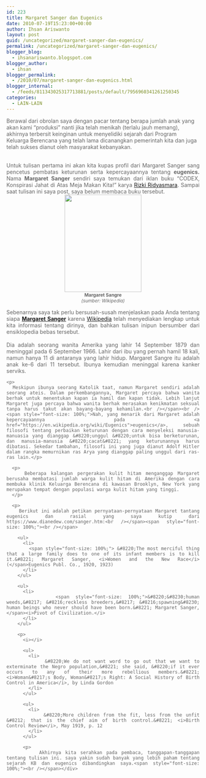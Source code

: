 ```yaml
---
id: 223
title: Margaret Sanger dan Eugenics
date: 2010-07-19T15:23:00+00:00
author: Ihsan Ariswanto
layout: post
guid: /uncategorized/margaret-sanger-dan-eugenics/
permalink: /uncategorized/margaret-sanger-dan-eugenics/
blogger_blog:
  - ihsanariswanto.blogspot.com
blogger_author:
  - ihsan
blogger_permalink:
  - /2010/07/margaret-sanger-dan-eugenics.html
blogger_internal:
  - /feeds/811343025317713881/posts/default/7956960341261250345
categories:
  - LAIN-LAIN
---
```

<span style="color: #666666;">Berawal dari obrolan saya dengan pacar tentang berapa jumlah anak yang akan kami &#8220;produksi&#8221; nanti jika telah menikah (terlalu jauh memang), akhirnya terbersit keinginan untuk menyelidiki sejarah dari Program Keluarga Berencana yang telah lama dicanangkan pemerintah kita dan juga telah sukses dianut oleh masyarakat kebanyakan.</span>

<div style="color: #666666; text-align: justify;">
  <span style="font-size: 100%;"><br />Untuk tulisan pertama ini akan kita kupas profil dari Margaret Sanger sang pencetus pembatas keturunan serta kepercayaannya tentang <span style="font-weight: bold;">eugenics.</span> Nama <span style="font-weight: bold;">Margaret Sanger</span> sendiri saya temukan dari iklan buku &#8220;CODEX, Konspirasi Jahat di Atas Meja Makan Kita!&#8221; karya <a href="https://ridyasmara.multiply.com/">Rizki Ridyasmara</a>. Sampai saat tulisan ini saya post, saya belum membaca buku tersebut.<a name='more'></a><br /></span> 
  
  <div style="text-align: center;">
    <a href="https://upload.wikimedia.org/wikipedia/commons/thumb/2/2f/MargaretSanger-Underwood.LOC.jpg/200px-MargaretSanger-Underwood.LOC.jpg"><img alt="" border="0" src="https://upload.wikimedia.org/wikipedia/commons/thumb/2/2f/MargaretSanger-Underwood.LOC.jpg/200px-MargaretSanger-Underwood.LOC.jpg" style="cursor: pointer; height: 254px; width: 200px;" /></a><br /><span style="font-size: 85%;"><span style="font-weight: bold;">Margaret Sangre </span></span><br /><span style="font-size: 85%;"><span style="font-style: italic;">(sumber: Wikipedia)</span></span></p>
  </div>
  
  <p>
    <span style="font-size: 100%;">Sebenarnya saya tak perlu bersusah-susah menjelaskan pada Anda tentang siapa <span style="font-weight: bold;"><a href="https://en.wikipedia.org/wiki/Margaret_Sanger">Margaret Sanger</a> </span>karena <a href="https://en.wikipedia.org/wiki/Margaret_Sanger">Wikipedia</a> telah menyediakan lengkap untuk kita informasi tentang dirinya, dan bahkan tulisan inipun bersumber dari ensiklopedia bebas tersebut.<br /></span><br /><span style="font-size: 100%;">Dia adalah seorang wanita Amerika yang lahir 14 September 1879 dan meninggal pada 6 September 1966. Lahir dari ibu yang pernah hamil 18 kali, namun hanya 11 di antaranya yang lahir hidup. Margaret Sangre itu adalah anak ke-6 dari 11 tersebut. Ibunya kemudian meninggal karena kanker serviks.</p> 
    
    <p>
      Meskipun ibunya seorang Katolik taat, namun Margaret sendiri adalah seorang ateis. Dalam perkembangannya, Margaret percaya bahwa wanita berhak untuk menentukan kapan ia hamil dan kapan tidak. Lebih lanjut Margaret juga percaya bahwa wanita berhak merasakan kenikmatan seksual tanpa harus takut akan bayang-bayang kehamilan.<br /></span><br /><span style="font-size: 100%;">Nah, yang menarik dari Margaret adalah kepercayaannya pada <a href="https://en.wikipedia.org/wiki/Eugenics">eugenics</a>, sebuah filosofi tentang perbaikan keturunan dengan cara menyeleksi manusia-manuasia yang dianggap &#8220;unggul &#8220;untuk bisa berketurunan, dan manusia-manusia &#8220;cacat&#8221; yang keturunannya harus dibatasi. Sekedar tambahan, filosofi ini yang juga dianut Adolf Hitler dalam rangka memurnikan ras Arya yang dianggap paling unggul dari ras-ras lain.</p> 
      
      <p>
        Beberapa kalangan pergerakan kulit hitam menganggap Margaret berusaha membatasi jumlah warga kulit hitam di Amerika dengan cara membuka klinik Keluarga Berencana di kawasan Brooklyn, New York yang merupakan tempat dengan populasi warga kulit hitam yang tinggi.
      </p>
      
      <p>
        Berikut ini adalah petikan pernyataan-pernyataan Margaret tantang eugenics dan rasial yang saya kutip dari https://www.dianedew.com/sanger.htm:<br /></span><span style="font-size: 100%;"><br /></span> 
        
        <ul>
          <li>
            <span style="font-size: 100%;"> &#8220;The most merciful thing that a large family does to one of its infant members is to kill it.&#8221; Margaret Sanger, <i>Women and the New Race</i> (</span>Eugenics Publ. Co., 1920, 1923)
          </li>
        </ul>
        
        <ul>
          <li>
            <span style="font-size: 100%;">&#8220;&#8230;human weeds,&#8217; &#8216;reckless breeders,&#8217; &#8216;spawning&#8230; human beings who never should have been born.&#8221; Margaret Sanger, </span><i>Pivot of Civilization.</i>
          </li>
        </ul>
        
        <p>
          <i></i> 
          
          <ul>
            <li>
              &#8220;We do not want word to go out that we want to exterminate the Negro population,&#8221; she said, &#8220;if it ever occurs to any of their more rebellious members.&#8221; <i>Woman&#8217;s Body, Woman&#8217;s Right: A Social History of Birth Control in America</i>, by Linda Gordon
            </li>
          </ul>
          
          <ul>
            <li>
              &#8220;More children from the fit, less from the unfit &#8212; that is the chief aim of birth control.&#8221; <i>Birth Control Review</i>, May 1919, p. 12
            </li>
          </ul>
          
          <p>
            Akhirnya kita serahkan pada pembaca, tanggapan-tanggapan tentang tulisan ini. saya yakin sudah banyak yang lebih paham tentang sejarah KB dan eugenics dibandingkan saya.<span style="font-size: 100%;"><br /></span></div>